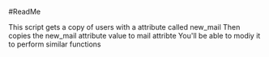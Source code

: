 #ReadMe

This script gets a copy of users with a attribute called new_mail
Then copies the new_mail attribute value to mail attribte
You'll be able to modiy it to perform similar functions
